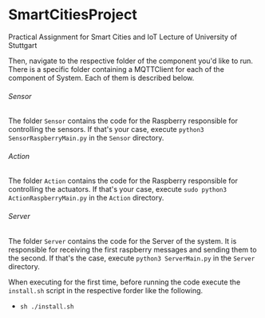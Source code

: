 # SmartCitiesProject
Practical Assignment for Smart Cities and IoT Lecture of University of Stuttgart

Then, navigate to the respective folder of the component you'd like to run. There is a specific folder containing a MQTTClient for each of the component of System. Each of them is described below.

###### Sensor
The folder `Sensor` contains the code for the Raspberry responsible for controlling the sensors. If that's your case, execute `python3 SensorRaspberryMain.py` in the `Sensor` directory.

###### Action
The folder `Action` contains the code for the Raspberry responsible for controlling the actuators. If that's your case, execute `sudo python3 ActionRaspberryMain.py` in the `Action` directory.

###### Server
The folder `Server` contains the code for the Server of the system. It is responsible for receiving the first raspberry messages and sending them to the second. If that's the case, execute `python3 ServerMain.py` in the `Server` directory.

When executing for the first time, before running the code execute the `install.sh` script in the respective forder like the following.

- ` sh ./install.sh `
